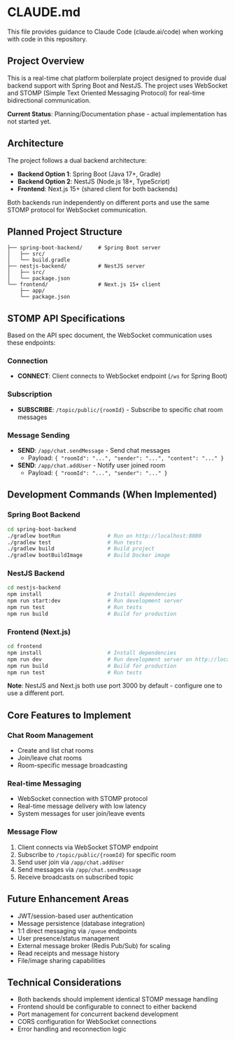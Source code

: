# CLAUDE.md

This file provides guidance to Claude Code (claude.ai/code) when working with code in this repository.

## Project Overview

This is a real-time chat platform boilerplate project designed to provide dual backend support with Spring Boot and NestJS. The project uses WebSocket and STOMP (Simple Text Oriented Messaging Protocol) for real-time bidirectional communication.

**Current Status**: Planning/Documentation phase - actual implementation has not started yet.

## Architecture

The project follows a dual backend architecture:
- **Backend Option 1**: Spring Boot (Java 17+, Gradle)
- **Backend Option 2**: NestJS (Node.js 18+, TypeScript) 
- **Frontend**: Next.js 15+ (shared client for both backends)

Both backends run independently on different ports and use the same STOMP protocol for WebSocket communication.

## Planned Project Structure

```
├── spring-boot-backend/     # Spring Boot server
│   ├── src/
│   └── build.gradle
├── nestjs-backend/          # NestJS server  
│   ├── src/
│   └── package.json
└── frontend/                # Next.js 15+ client
    ├── app/
    └── package.json
```

## STOMP API Specifications

Based on the API spec document, the WebSocket communication uses these endpoints:

### Connection
- **CONNECT**: Client connects to WebSocket endpoint (`/ws` for Spring Boot)

### Subscription  
- **SUBSCRIBE**: `/topic/public/{roomId}` - Subscribe to specific chat room messages

### Message Sending
- **SEND**: `/app/chat.sendMessage` - Send chat messages
  - Payload: `{ "roomId": "...", "sender": "...", "content": "..." }`
- **SEND**: `/app/chat.addUser` - Notify user joined room  
  - Payload: `{ "roomId": "...", "sender": "..." }`

## Development Commands (When Implemented)

### Spring Boot Backend
```bash
cd spring-boot-backend
./gradlew bootRun               # Run on http://localhost:8080
./gradlew test                  # Run tests
./gradlew build                 # Build project
./gradlew bootBuildImage        # Build Docker image
```

### NestJS Backend  
```bash
cd nestjs-backend
npm install                     # Install dependencies
npm run start:dev               # Run development server
npm run test                    # Run tests
npm run build                   # Build for production
```

### Frontend (Next.js)
```bash
cd frontend  
npm install                     # Install dependencies
npm run dev                     # Run development server on http://localhost:3000
npm run build                   # Build for production
npm run test                    # Run tests
```

**Note**: NestJS and Next.js both use port 3000 by default - configure one to use a different port.

## Core Features to Implement

### Chat Room Management
- Create and list chat rooms
- Join/leave chat rooms  
- Room-specific message broadcasting

### Real-time Messaging
- WebSocket connection with STOMP protocol
- Real-time message delivery with low latency
- System messages for user join/leave events

### Message Flow
1. Client connects via WebSocket STOMP endpoint
2. Subscribe to `/topic/public/{roomId}` for specific room
3. Send user join via `/app/chat.addUser`  
4. Send messages via `/app/chat.sendMessage`
5. Receive broadcasts on subscribed topic

## Future Enhancement Areas

- JWT/session-based user authentication
- Message persistence (database integration)
- 1:1 direct messaging via `/queue` endpoints
- User presence/status management  
- External message broker (Redis Pub/Sub) for scaling
- Read receipts and message history
- File/image sharing capabilities

## Technical Considerations

- Both backends should implement identical STOMP message handling
- Frontend should be configurable to connect to either backend
- Port management for concurrent backend development
- CORS configuration for WebSocket connections
- Error handling and reconnection logic